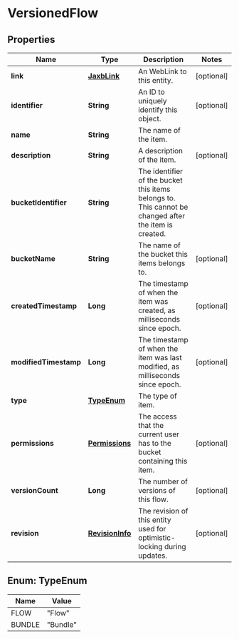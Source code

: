 
# VersionedFlow

## Properties
Name | Type | Description | Notes
------------ | ------------- | ------------- | -------------
**link** | [**JaxbLink**](JaxbLink.md) | An WebLink to this entity. |  [optional]
**identifier** | **String** | An ID to uniquely identify this object. |  [optional]
**name** | **String** | The name of the item. | 
**description** | **String** | A description of the item. |  [optional]
**bucketIdentifier** | **String** | The identifier of the bucket this items belongs to. This cannot be changed after the item is created. | 
**bucketName** | **String** | The name of the bucket this items belongs to. |  [optional]
**createdTimestamp** | **Long** | The timestamp of when the item was created, as milliseconds since epoch. |  [optional]
**modifiedTimestamp** | **Long** | The timestamp of when the item was last modified, as milliseconds since epoch. |  [optional]
**type** | [**TypeEnum**](#TypeEnum) | The type of item. | 
**permissions** | [**Permissions**](Permissions.md) | The access that the current user has to the bucket containing this item. |  [optional]
**versionCount** | **Long** | The number of versions of this flow. |  [optional]
**revision** | [**RevisionInfo**](RevisionInfo.md) | The revision of this entity used for optimistic-locking during updates. |  [optional]


<a name="TypeEnum"></a>
## Enum: TypeEnum
Name | Value
---- | -----
FLOW | &quot;Flow&quot;
BUNDLE | &quot;Bundle&quot;



